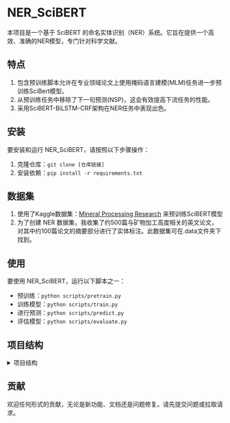 # NER_SciBERT
本项目是一个基于 SciBERT 的命名实体识别（NER）系统。它旨在提供一个高效、准确的NER模型，专门针对科学文献。

## 特点
1. 包含预训练脚本允许在专业领域论文上使用掩码语言建模(MLM)任务进一步预训练SciBert模型。
2. 从预训练任务中移除了下一句预测(NSP)，这会有效提高下流任务的性能。
3. 采用SciBERT-BiLSTM-CRF架构在NER任务中表现出色。

## 安装

要安装和运行 NER_SciBERT，请按照以下步骤操作：

1. 克隆仓库：`git clone [仓库链接]`
2. 安装依赖：`pip install -r requirements.txt`

## 数据集
1. 使用了Kaggle数据集：[Mineral Processing Research](https://www.kaggle.com/datasets/tothemoon08/dataset-of-papers-in-mineral-processing
) 来预训练SciBERT模型
2. 为了创建 NER 数据集，我收集了约500篇与矿物加工高度相关的英文论文，对其中约100篇论文的摘要部分进行了实体标注。此数据集可在.data文件夹下找到。

## 使用

要使用 NER_SciBERT，运行以下脚本之一：
- 预训练：`python scripts/pretrain.py`
- 训练模型：`python scripts/train.py`
- 进行预测：`python scripts/predict.py`
- 评估模型：`python scripts/evaluate.py`

## 项目结构

<details>
<summary>项目结构</summary>

- NER_SciBERT/
  - data/
    - raw/
    - processed/
  - src/
    - models/
    - data/
    - utils/
  - scripts/
    - train.py
    - predict.py
    - evaluate.py
  - models/
  - logs/
  - requirements.txt
  - setup.py
  - README.md

</details>

## 贡献

欢迎任何形式的贡献，无论是新功能、文档还是问题修复。请先提交问题或拉取请求。

